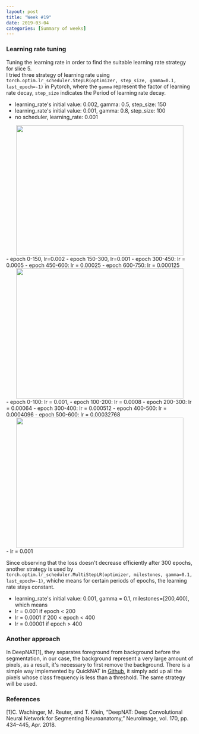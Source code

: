```yaml
---
layout: post
title: "Week #19"
date: 2019-03-04
categories: [Summary of weeks]
---
```

### Learning rate tuning
Tuning the learning rate in order to find the suitable learning rate strategy for slice 5.  
I tried three strategy of learning rate using `torch.optim.lr_scheduler.StepLR(optimizer, step_size, gamma=0.1, last_epoch=-1)` in Pytorch, where the `gamma` represent the factor of learning rate decay, `step_size` indicates the Period of learning rate decay.
- learning_rate's initial value: 0.002, gamma: 0.5,  step_size: 150
- learning_rate's initial value: 0.001, gamma: 0.8, step_size: 100
- no scheduler, learning_rate: 0.001
<center><img src="{{ site.baseurl }}/assets/s5_7.jpg" height="350" width="450"></center>
- epoch 0-150, lr=0.002
- epoch 150-300, lr=0.001
- epoch 300-450: lr = 0.0005
- epoch 450-600: lr = 0.00025
- epoch 600-750: lr = 0.000125
<center><img src="{{ site.baseurl }}/assets/s5_8.jpg" height="350" width="450"></center>
- epoch 0-100: lr = 0.001,
- epoch 100-200: lr = 0.0008
- epoch 200-300: lr = 0.00064
- epoch 300-400: lr = 0.000512
- epoch 400-500: lr = 0.0004096
- epoch 500-600: lr = 0.00032768
<center><img src="{{ site.baseurl }}/assets/s5_9.jpg" height="350" width="450"></center>
- lr = 0.001


Since observing that the loss doesn't decrease efficiently after 300 epochs, another strategy is used by `torch.optim.lr_scheduler.MultiStepLR(optimizer, milestones, gamma=0.1, last_epoch=-1)`, whiche means for certain periods of epochs, the learning rate stays constant.
- learning_rate's initial value: 0.001, gamma = 0.1,  milestones=[200,400], which means
- lr = 0.001 if epoch < 200
- lr = 0.0001 if 200 < epoch < 400
- lr = 0.00001 if epoch > 400

### Another approach
In DeepNAT[1], they separates foreground from background before the segmentation, in our case, the background represent a very large amount of pixels, as a result, it's necessary to first remove the background. There is a simple way implemented by QuickNAT in [Github](https://github.com/ai-med/quickNAT_pytorch/blob/master/utils/preprocessor.py), it simply add up all the  pixels whose class frequency is less than a threshold. The same strategy will be used.

### References
[1]C. Wachinger, M. Reuter, and T. Klein, “DeepNAT: Deep Convolutional Neural Network for Segmenting Neuroanatomy,” NeuroImage, vol. 170, pp. 434–445, Apr. 2018.
